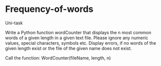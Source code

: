 # Frequency-of-words
Uni-task

Write a Python function wordCounter that displays the n most common
words of a given length in a given text file. Please ignore any numeric
values, special characters, symbols etc. Display errors, if no words
of the given length exist or the file of the given name does not exist.

Call the function:
WordCounter(fileName, length, n)
